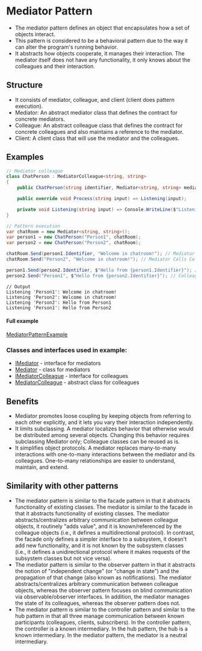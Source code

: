 
# Mediator Pattern

- The mediator pattern defines an object that encapsulates how a set of objects interact.
- This pattern is considered to be a behavioral pattern due to the way it can alter the program's running behavior.
- It abstracts how objects cooperate, it manages their interaction. The mediator itself does not have any functionality, it only knows about the colleagues and their interaction.

## Structure

- It consists of mediator, colleague, and client (client does pattern execution).
- Mediator: An abstract mediator class that defines the contract for concrete mediators.
- Colleague: An abstract colleague class that defines the contract for concrete colleagues and also maintains a reference to the mediator.
- Client: A client class that will use the mediator and the colleagues.

## Examples

```csharp
// Mediator colleague
class ChatPerson : MediatorColleague<string, string>
{
    public ChatPerson(string identifier, Mediator<string, string> mediator) : base(identifier, mediator) { }

    public override void Process(string input) => Listening(input);

    private void Listening(string input) => Console.WriteLine($"Listening '{Identifier}': {input}");
}

// Pattern execution
var chatRoom = new Mediator<string, string>();
var person1 = new ChatPerson("Person1", chatRoom);
var person2 = new ChatPerson("Person2", chatRoom);

chatRoom.Send(person1.Identifier, "Welcome in chatroom!"); // Mediator Calls Colleague (Person1)
chatRoom.Send("Person2", "Welcome in chatroom!"); // Mediator Calls Colleague (Person2)

person1.Send(person2.Identifier, $"Hello from {person1.Identifier}"); // Colleague (Person1) Calls Colleague (Person2)
person2.Send("Person1", $"Hello from {person2.Identifier}"); // Colleague (Person2) Calls Colleague (Person1)
```
```
// Output
Listening 'Person1': Welcome in chatroom!
Listening 'Person2': Welcome in chatroom!
Listening 'Person2': Hello from Person1
Listening 'Person1': Hello from Person2
```

#### Full example

[MediatorPatternExample](./../../GofConsoleApp/Examples/Behavioral/MediatorPattern/MediatorPatternExample.cs)

### Classes and interfaces used in example:

- [IMediator](./../../GofPatterns/Behavioral/MediatorPattern/IMediator.cs) - interface for mediators
- [Mediator](./../../GofPatterns/Behavioral/MediatorPattern/Mediator.cs) - class for mediators
- [IMediatorColleague](./../../GofPatterns/Behavioral/MediatorPattern/IMediatorColleague.cs) - interface for colleagues
- [MediatorColleague](./../../GofPatterns/Behavioral/MediatorPattern/MediatorColleague.cs) - abstract class for colleagues

## Benefits

- Mediator promotes loose coupling by keeping objects from referring to each other explicitly, and it lets you vary their interaction independently.
- It limits subclassing. A mediator localizes behavior that otherwise would be distributed among several objects. Changing this behavior requires subclassing Mediator only; Colleague classes can be reused as is.
- It simplifies object protocols. A mediator replaces many-to-many interactions with one-to-many interactions between the mediator and its colleagues. One-to-many relationships are easier to understand, maintain, and extend.


## Similarity with other patterns

- The mediator pattern is similar to the facade pattern in that it abstracts functionality of existing classes. The mediator is similar to the facade in that it abstracts functionality of existing classes. The mediator abstracts/centralizes arbitrary communication between colleague objects, it routinely "adds value", and it is known/referenced by the colleague objects (i.e., it defines a multidirectional protocol). In contrast, the facade only defines a simpler interface to a subsystem, it doesn't add new functionality, and it is not known by the subsystem classes (i.e., it defines a unidirectional protocol where it makes requests of the subsystem classes but not vice versa).
- The mediator pattern is similar to the observer pattern in that it abstracts the notion of "independent change" (or "change in state") and the propagation of that change (also known as notifications). The mediator abstracts/centralizes arbitrary communication between colleague objects, whereas the observer pattern focuses on blind communication via observable/observer interfaces. In addition, the mediator manages the state of its colleagues, whereas the observer pattern does not.
- The mediator pattern is similar to the controller pattern and similar to the hub pattern in that all three manage communication between known participants (colleagues, clients, subscribers). In the controller pattern, the controller is a known intermediary. In the hub pattern, the hub is a known intermediary. In the mediator pattern, the mediator is a neutral intermediary.